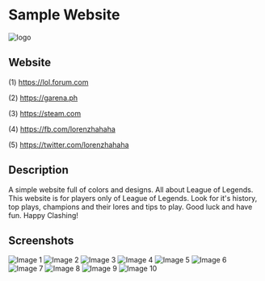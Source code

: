 # Sample Website
![logo](https://github.com/lvcc-wad/Students/blob/master/BSIS/Florentino-Lorenz/Sample-Website/images/logos/logo.png)

## Website
(1) https://lol.forum.com


(2) https://garena.ph


(3) https://steam.com


(4) https://fb.com/lorenzhahaha


(5) https://twitter.com/lorenzhahaha



## Description
A simple website full of colors and designs. All about League of Legends. This website is for players only of League of Legends. Look for it's history, top plays, champions and their lores and tips to play. Good luck and have fun. Happy Clashing!

## Screenshots
![Image 1](https://github.com/lvcc-wad/Students/blob/master/BSIS/Florentino-Lorenz/Sample-Website/Screenshot/1.png)
![Image 2](https://github.com/lvcc-wad/Students/blob/master/BSIS/Florentino-Lorenz/Sample-Website/Screenshot/2.png)
![Image 3](https://github.com/lvcc-wad/Students/blob/master/BSIS/Florentino-Lorenz/Sample-Website/Screenshot/3.png)
![Image 4](https://github.com/lvcc-wad/Students/blob/master/BSIS/Florentino-Lorenz/Sample-Website/Screenshot/4.png)
![Image 5](https://github.com/lvcc-wad/Students/blob/master/BSIS/Florentino-Lorenz/Sample-Website/Screenshot/5.png)
![Image 6](https://github.com/lvcc-wad/Students/blob/master/BSIS/Florentino-Lorenz/Sample-Website/Screenshot/6.png)
![Image 7](https://github.com/lvcc-wad/Students/blob/master/BSIS/Florentino-Lorenz/Sample-Website/Screenshot/7.png)
![Image 8](https://github.com/lvcc-wad/Students/blob/master/BSIS/Florentino-Lorenz/Sample-Website/Screenshot/8.png)
![Image 9](https://github.com/lvcc-wad/Students/blob/master/BSIS/Florentino-Lorenz/Sample-Website/Screenshot/9.png)
![Image 10](https://github.com/lvcc-wad/Students/blob/master/BSIS/Florentino-Lorenz/Sample-Website/Screenshot/10.png)
